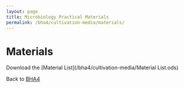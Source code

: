 ```yaml
---
layout: page
title: Microbiology Practical Materials
permalink: /bha4/cultivation-media/materials/
---
```


# Materials

Download the [Material List](/bha4/cultivation-media/Material List.ods)


Back to [BHA4](/bha4/)
